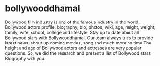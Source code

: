 # bollywooddhamal
Bollywood film industry is one of the famous industry in the world. Bollywood actors profile, biography, bio, photos, wiki, age, height, weight, family, wife, school, college and lifestyle. Stay up to date about all Bollywood stars with Bollywooddhamal. Our team always tries to provide latest news, about up coming movies, song and much more on time.The height and age of Bollywood actors and actresses are very popular questions. So, we did the research and present a list of  Bollywood stars Biography with you.
